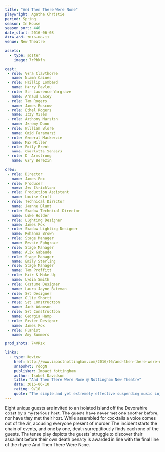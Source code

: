 ```yaml
---
title: "And Then There Were None"
playwright: Agatha Christie
period: Spring
season: In House
season_sort: 440
date_start: 2016-06-08
date_end: 2016-06-11
venue: New Theatre

assets:
  - type: poster
    image: 7rPbkfn

cast:
 - role: Vera Claythorne
   name: Niamh Caines
 - role: Phillip Lombard
   name: Harry Pavlou
 - role: Sir Lawrence Wargrave
   name: Arnaud Lacey
 - role: Tom Rogers
   name: James Roscow
 - role: Ethel Rogers
   name: Izzy Miles
 - role: Anthony Marston
   name: Jeremy Dunn
 - role: William Blore
   name: Omid Faramarzi
 - role: General Mackenzie
   name: Max Miller
 - role: Emily Brent
   name: Charlotte Sanders
 - role: Dr Armstrong
   name: Gary Berezin

crew:
 - role: Director
   name: James Fox
 - role: Producer
   name: Joe Strickland
 - role: Production Assistant
   name: Louise Croft
 - role: Technical Director
   name: Joanne Blunt
 - role: Shadow Technical Director
   name: Luke Holder
 - role: Lighting Designer
   name: James Fox
 - role: Shadow Lighting Designer
   name: Rohanna Brown
 - role: Stage Manager
   name: Bessie Ephgrave
 - role: Stage Manager
   name: Alix Gabaude
 - role: Stage Manager
   name: Emily Sterling
 - role: Stage Manager
   name: Tom Proffitt
 - role: Hair & Make-Up
   name: Lydia Smith
 - role: Costume Designer
   name: Laura Jayne Bateman
 - role: Set Designer
   name: Ollie Shortt
 - role: Set Construction
   name: Jack Adamson
 - role: Set Construction
   name: Georgia Hamp
 - role: Poster Designer
   name: James Fox
 - role: Pianist
   name: Amy Summers

prod_shots: 74VRzx

links:
  - type: Review
    href: http://www.impactnottingham.com/2016/06/and-then-there-were-none-nottingham-new-theatre/
    snapshot: rdogN
    publisher: Impact Nottingham
    author: Isobel Davidson
    title: "And Then There Were None @ Nottingham New Theatre"
    date: 2016-06-10
    rating: 9/10
    quote: "The simple and yet extremely effective suspending music injected just enough tension to keep the audience captivated. This in itself could have gone extremely wrong, especially when such music is often associated with the air of a cheesy 80’s detective programme. However, the subtlety of the music allowed for a far more realistic atmosphere, drawing everyone even further into the sheer mystery of the piece."
---
```


Eight unique guests are invited to an isolated island off the Devonshire coast by a mysterious host. The guests have never met one another before, nor have they met their host. While assembled for cocktails a voice comes out of the air, accusing everyone present of murder. The incident starts the chain of events, and one by one, death surreptitiously finds each one of the guests. The tense play depicts the guests’ struggle to discover their assailant before their own death penalty is awarded in line with the final line of the rhyme And Then There Were None.
